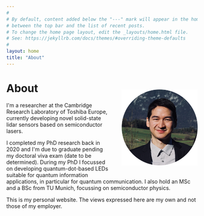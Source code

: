 ```yaml
---
#
# By default, content added below the "---" mark will appear in the home page
# between the top bar and the list of recent posts.
# To change the home page layout, edit the _layouts/home.html file.
# See: https://jekyllrb.com/docs/themes/#overriding-theme-defaults
#
layout: home
title: "About"
---
```

<div class="switch-order">
<div>
<img src="/img/portrait.png" align="right" alt="Portrait photo" style="margin: 20px 0px 20px 30px;width:200px;" />
</div>
<div>
<h1>About</h1>
</div>
</div>
<!-- # About -->
<div>
<p>
I'm a researcher at the Cambridge Research Laboratory of Toshiba Europe, currently developing novel solid-state lidar sensors based on semiconductor lasers.
</p>
<p>
I completed my PhD research back in 2020 and I'm due to graduate pending my doctoral viva exam (date to be determined). During my PhD I focussed on developing quantum-dot-based LEDs suitable for quantum information applications, in particular for quantum communication. I also hold an MSc and a BSc from TU Munich, focussing on semiconductor physics.
</p>
</div>


This is my personal website. The views expressed here are my own and not those of my employer.

<br/>
<br/>
